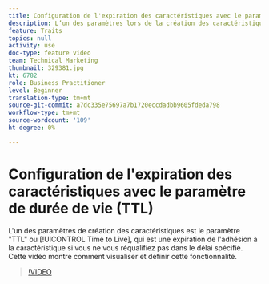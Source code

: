 ```yaml
---
title: Configuration de l'expiration des caractéristiques avec le paramètre de durée de vie (TTL)
description: L’un des paramètres lors de la création des caractéristiques est le paramètre "TTL" ou Durée de vie, qui est une expiration de l’adhésion à la caractéristique si vous ne requalifiez pas dans le délai spécifié. Cette vidéo montre comment visualiser et définir cette fonctionnalité.
feature: Traits
topics: null
activity: use
doc-type: feature video
team: Technical Marketing
thumbnail: 329381.jpg
kt: 6782
role: Business Practitioner
level: Beginner
translation-type: tm+mt
source-git-commit: a7dc335e75697a7b1720eccdadbb9605fdeda798
workflow-type: tm+mt
source-wordcount: '109'
ht-degree: 0%

---
```



# Configuration de l&#39;expiration des caractéristiques avec le paramètre de durée de vie (TTL)

L&#39;un des paramètres de création des caractéristiques est le paramètre &quot;TTL&quot; ou [!UICONTROL Time to Live], qui est une expiration de l&#39;adhésion à la caractéristique si vous ne vous réqualifiez pas dans le délai spécifié. Cette vidéo montre comment visualiser et définir cette fonctionnalité.

>[!VIDEO](https://video.tv.adobe.com/v/329381/?quality=12&learn=on)
